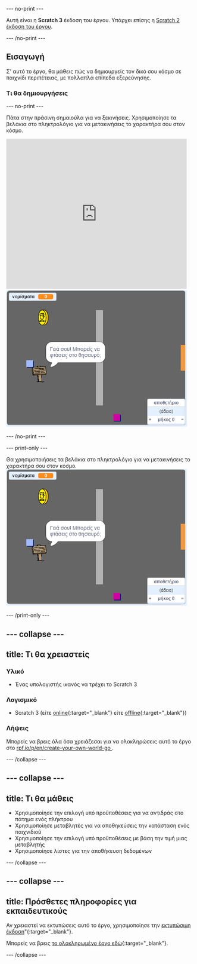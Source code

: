 \--- no-print \---

Αυτή είναι η **Scratch 3** έκδοση του έργου. Υπάρχει επίσης η [Scratch 2 έκδοση του έργου](https://projects.raspberrypi.org/en/projects/create-your-own-world-scratch2).

\--- /no-print \---

## Εισαγωγή

Σ' αυτό το έργο, θα μάθεις πώς να δημιουργείς τον δικό σου κόσμο σε παιχνίδι περιπέτειας, με πολλαπλά επίπεδα εξερεύνησης.

### Τι θα δημιουργήσεις

\--- no-print \---

Πάτα στην πράσινη σημαιούλα για να ξεκινήσεις. Χρησιμοποίησε τα βελάκια στο πληκτρολόγιο για να μετακινήσεις το χαρακτήρα σου στον κόσμο.

<div class="scratch-preview">
  <iframe allowtransparency="true" width="485" height="402" src="https://scratch.mit.edu/projects/embed/258757783/?autostart=false" frameborder="0" scrolling="no"></iframe>
  <img src="images/showcase.png">
</div>

\--- /no-print \---

\--- print-only \---

Θα χρησιμοποιήσεις τα βελάκια στο πληκτρολόγιο για να μετακινήσεις το χαρακτήρα σου στον κόσμο. ![showcase.png](images/showcase.png)

\--- /print-only \---

## \--- collapse \---

## title: Τι θα χρειαστείς

### Υλικό

- Ένας υπολογιστής ικανός να τρέχει το Scratch 3

### Λογισμικό

- Scratch 3 (είτε [online](http://rpf.io/scratchon){:target="_blank"} είτε [offline](http://rpf.io/scratchoff){:target="_blank"})

### Λήψεις

Μπορείς να βρεις όλα όσα χρειάζεσαι για να ολοκληρώσεις αυτό το έργο στο [ rpf.io/p/en/create-your-own-world-go ](https://rpf.io/p/en/create-your-own-world-go).

\--- /collapse \---

## \--- collapse \---

## title: Τι θα μάθεις

- Χρησιμοποίησε την επιλογή υπό προϋποθέσεις για να αντιδράς στο πάτημα ενός πλήκτρου
- Χρησιμοποίησε μεταβλητές για να αποθηκεύσεις την κατάσταση ενός παιχνιδιού
- Χρησιμοποίησε την επιλογή υπό προϋποθέσεις με βάση την τιμή μιας μεταβλητής
- Χρησιμοποίησε λίστες για την αποθήκευση δεδομένων

\--- /collapse \---

## \--- collapse \---

## title: Πρόσθετες πληροφορίες για εκπαιδευτικούς

Αν χρειαστεί να εκτυπώσεις αυτό το έργο, χρησιμοποίησε την [εκτυπώσιμη έκδοση](https://projects.raspberrypi.org/en/projects/create-your-own-world/print)"{:target="_blank"}.

Μπορείς να βρεις [το ολοκληρωμένο έργο εδώ](https://rpf.io/p/en/create-your-own-world-get){:target="_blank"}.

\--- /collapse \---